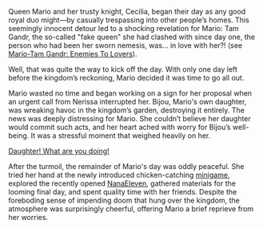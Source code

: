 Queen Mario and her trusty knight, Cecilia, began their day as any good royal duo might—by casually trespassing into other people’s homes. This seemingly innocent detour led to a shocking revelation for Mario: Tam Gandr, the so-called "fake queen" she had clashed with since day one, the person who had been her sworn nemesis, was... in love with her?! (see [Mario-Tam Gandr: Enemies To Lovers](#edge:raora-panthera-tam-gandr-right-2-top-1)).

Well, that was quite the way to kick off the day. With only one day left before the kingdom’s reckoning, Mario decided it was time to go all out.

Mario wasted no time and began working on a sign for her proposal when an urgent call from Nerissa interrupted her. Bijou, Mario's own daughter, was wreaking havoc in the kingdom’s garden, destroying it entirely. The news was deeply distressing for Mario. She couldn’t believe her daughter would commit such acts, and her heart ached with worry for Bijou’s well-being. It was a stressful moment that weighed heavily on her.

[Daughter! What are you doing!](#embed:https://www.youtube.com/embed/Rd0awHHBTiA?si=PEXDAKuD6xxO5Reh\&start=4679)

After the turmoil, the remainder of Mario's day was oddly peaceful. She tried her hand at the newly introduced chicken-catching [minigame](https://www.youtube.com/live/Rd0awHHBTiA?feature=shared\&t=6336), explored the recently opened [NanaEleven](https://www.youtube.com/live/Rd0awHHBTiA?feature=shared\&t=7390), gathered materials for the looming final day, and spent quality time with her friends. Despite the foreboding sense of impending doom that hung over the kingdom, the atmosphere was surprisingly cheerful, offering Mario a brief reprieve from her worries.
